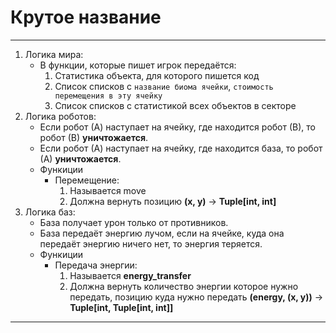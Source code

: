 # Крутое название
---
1. Логика мира:
    -  В функции, которые пишет игрок передаётся:
        1. Статистика объекта, для которого пишется код
        2. Список списков с `название биома ячейки`, `стоимость перемещения в эту ячейку`
        3. Список списков с статистикой всех объектов в секторе
2. Логика роботов: 
    - Если робот (А) наступает на ячейку, где находится робот (В), то робот (В) **уничтожается**.
    - Если робот (А) наступает на ячейку, где находится база, то робот (А) **уничтожается**.
    - Функиции 
        - Перемещение:
            1. Называется move
            2. Должна вернуть позицию **(x, y)** -> **Tuple[int, int]**
3. Логика баз:
    - База получает урон только от противников.
    - База передаёт энергию лучом, если на ячейке, куда она передаёт энергию ничего нет, то энергия теряется.
    - Функиции 
        - Передача энергии:
            1. Называется **energy_transfer**
            2. Должна вернуть количество энергии которое нужно передать, позицию куда нужно передать **(energy, (x, y))** -> **Tuple[int, Tuple[int, int]]**
---